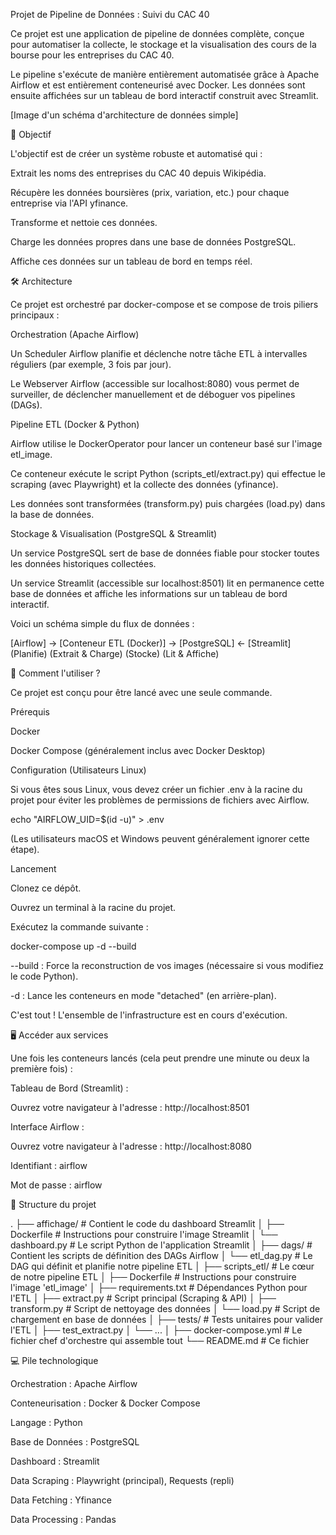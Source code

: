 Projet de Pipeline de Données : Suivi du CAC 40

Ce projet est une application de pipeline de données complète, conçue pour automatiser la collecte, le stockage et la visualisation des cours de la bourse pour les entreprises du CAC 40.

Le pipeline s'exécute de manière entièrement automatisée grâce à Apache Airflow et est entièrement conteneurisé avec Docker. Les données sont ensuite affichées sur un tableau de bord interactif construit avec Streamlit.

[Image d'un schéma d'architecture de données simple]

🎯 Objectif

L'objectif est de créer un système robuste et automatisé qui :

Extrait les noms des entreprises du CAC 40 depuis Wikipédia.

Récupère les données boursières (prix, variation, etc.) pour chaque entreprise via l'API yfinance.

Transforme et nettoie ces données.

Charge les données propres dans une base de données PostgreSQL.

Affiche ces données sur un tableau de bord en temps réel.

🛠️ Architecture

Ce projet est orchestré par docker-compose et se compose de trois piliers principaux :

Orchestration (Apache Airflow)

Un Scheduler Airflow planifie et déclenche notre tâche ETL à intervalles réguliers (par exemple, 3 fois par jour).

Le Webserver Airflow (accessible sur localhost:8080) vous permet de surveiller, de déclencher manuellement et de déboguer vos pipelines (DAGs).

Pipeline ETL (Docker & Python)

Airflow utilise le DockerOperator pour lancer un conteneur basé sur l'image etl_image.

Ce conteneur exécute le script Python (scripts_etl/extract.py) qui effectue le scraping (avec Playwright) et la collecte des données (yfinance).

Les données sont transformées (transform.py) puis chargées (load.py) dans la base de données.

Stockage & Visualisation (PostgreSQL & Streamlit)

Un service PostgreSQL sert de base de données fiable pour stocker toutes les données historiques collectées.

Un service Streamlit (accessible sur localhost:8501) lit en permanence cette base de données et affiche les informations sur un tableau de bord interactif.

Voici un schéma simple du flux de données :

[Airflow]       ->   [Conteneur ETL (Docker)]   ->   [PostgreSQL]   <-   [Streamlit]
(Planifie)           (Extrait & Charge)           (Stocke)         (Lit & Affiche)


🚀 Comment l'utiliser ?

Ce projet est conçu pour être lancé avec une seule commande.

Prérequis

Docker

Docker Compose (généralement inclus avec Docker Desktop)

Configuration (Utilisateurs Linux)

Si vous êtes sous Linux, vous devez créer un fichier .env à la racine du projet pour éviter les problèmes de permissions de fichiers avec Airflow.

echo "AIRFLOW_UID=$(id -u)" > .env


(Les utilisateurs macOS et Windows peuvent généralement ignorer cette étape).

Lancement

Clonez ce dépôt.

Ouvrez un terminal à la racine du projet.

Exécutez la commande suivante :

docker-compose up -d --build


--build : Force la reconstruction de vos images (nécessaire si vous modifiez le code Python).

-d : Lance les conteneurs en mode "detached" (en arrière-plan).

C'est tout ! L'ensemble de l'infrastructure est en cours d'exécution.

🖥️ Accéder aux services

Une fois les conteneurs lancés (cela peut prendre une minute ou deux la première fois) :

Tableau de Bord (Streamlit) :

Ouvrez votre navigateur à l'adresse : http://localhost:8501

Interface Airflow :

Ouvrez votre navigateur à l'adresse : http://localhost:8080

Identifiant : airflow

Mot de passe : airflow

📂 Structure du projet

.
├── affichage/            # Contient le code du dashboard Streamlit
│   ├── Dockerfile        # Instructions pour construire l'image Streamlit
│   └── dashboard.py      # Le script Python de l'application Streamlit
│
├── dags/                 # Contient les scripts de définition des DAGs Airflow
│   └── etl_dag.py        # Le DAG qui définit et planifie notre pipeline ETL
│
├── scripts_etl/          # Le cœur de notre pipeline ETL
│   ├── Dockerfile        # Instructions pour construire l'image 'etl_image'
│   ├── requirements.txt  # Dépendances Python pour l'ETL
│   ├── extract.py        # Script principal (Scraping & API)
│   ├── transform.py      # Script de nettoyage des données
│   └── load.py           # Script de chargement en base de données
│
├── tests/                # Tests unitaires pour valider l'ETL
│   ├── test_extract.py
│   └── ...
│
├── docker-compose.yml    # Le fichier chef d'orchestre qui assemble tout
└── README.md             # Ce fichier


💻 Pile technologique

Orchestration : Apache Airflow

Conteneurisation : Docker & Docker Compose

Langage : Python

Base de Données : PostgreSQL

Dashboard : Streamlit

Data Scraping : Playwright (principal), Requests (repli)

Data Fetching : Yfinance

Data Processing : Pandas
